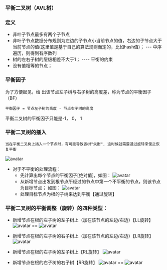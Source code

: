 ### 平衡二叉树（AVL树）

### 定义

  - 非叶子节点最多有两个子节点
  - 非叶子节点数据分布规则为左边的子节点小当前节点的值，右边的子节点大于当前节点的值(这里值是基于自己的算法规则而定的，比如hash值)； --- 中序遍历，则得到有序数列
  - 树的左右子树的层级相差不大于1；              ---- 平衡的约束
  - 没有值相等的节点；
  
### 平衡因子
  为了方便起见，给 出该节点左子树与右子树的高度差，称为节点的平衡因子（BF）

    平衡因子 = 节点左子树的高度 - 节点右子树的高度

  平衡二叉树的平衡因子只能是-1， 0， 1

###  平衡二叉树的插入
    当在平衡二叉树上插入一个节点时，有可能导致该树"失衡", 这时候就需要通过旋转来使之恢复平衡
![avatar](https://github.com/tianser/work/blob/master/001_dataStruct/pic/avl_insert.png)

  - 对于不平衡的处理流程：
    - 先计算出每个节点的平衡因子[绝对值]，如图：
![avatar](https://github.com/tianser/work/blob/master/001_dataStruct/pic/avl_handle_no_balance.png)    
    - 从新增节点出发到根节点所经过的节点中第一个不平衡的节点，则该节点为目标节点； 如图：
![avatar](https://github.com/tianser/work/blob/master/001_dataStruct/pic/avl_handle_no_balance.png)  
    - 处理目标节点为根的子树来达到平衡【通过旋转】
 
### 平衡二叉树的平衡调整（旋转）的四种类型：
  - 新增节点在根的左子树的左子树上（加在该节点的左边/右边）【LL旋转】
![avatar](https://github.com/tianser/work/blob/master/001_dataStruct/pic/avl_LL_rorate.png) 
  ==
![avatar](https://github.com/tianser/work/blob/master/001_dataStruct/pic/avl_rorate_LL_2.png) 
  - 新增节点在根的左子树的右子树上（加在该节点的左边/右边）【LR旋转】
![avatar](https://github.com/tianser/work/blob/master/001_dataStruct/pic/avl_rorate_RL.png)  
  

  - 新增节点在根的右子树的左子树上【RL旋转】
![avatar](https://github.com/tianser/work/blob/master/001_dataStruct/pic/avl_rorate_LR.png)

  - 新增节点在根的右子树的右子树【RR旋转】
![avatar](https://github.com/tianser/work/blob/master/001_dataStruct/pic/avl_rorate_RR.png) 
  ==
![avatar](https://github.com/tianser/work/blob/master/001_dataStruct/pic/avl_rorate_RR_2.png)  
  
